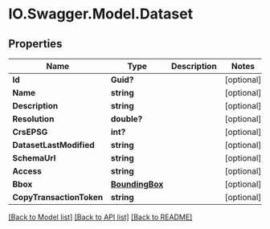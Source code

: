 # IO.Swagger.Model.Dataset
## Properties

Name | Type | Description | Notes
------------ | ------------- | ------------- | -------------
**Id** | **Guid?** |  | [optional] 
**Name** | **string** |  | [optional] 
**Description** | **string** |  | [optional] 
**Resolution** | **double?** |  | [optional] 
**CrsEPSG** | **int?** |  | [optional] 
**DatasetLastModified** | **string** |  | [optional] 
**SchemaUrl** | **string** |  | [optional] 
**Access** | **string** |  | [optional] 
**Bbox** | [**BoundingBox**](BoundingBox.md) |  | [optional] 
**CopyTransactionToken** | **string** |  | [optional] 

[[Back to Model list]](../README.md#documentation-for-models) [[Back to API list]](../README.md#documentation-for-api-endpoints) [[Back to README]](../README.md)

